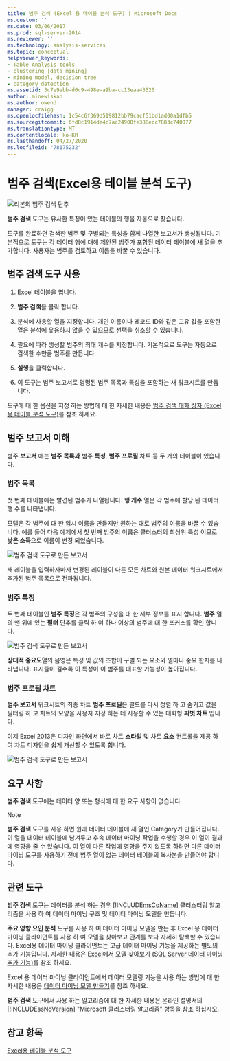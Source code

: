```yaml
---
title: 범주 검색 (Excel 용 테이블 분석 도구) | Microsoft Docs
ms.custom: ''
ms.date: 03/06/2017
ms.prod: sql-server-2014
ms.reviewer: ''
ms.technology: analysis-services
ms.topic: conceptual
helpviewer_keywords:
- Table Analysis tools
- clustering [data mining]
- mining model, decision tree
- category detection
ms.assetid: 3c7e9ebb-d0c9-498e-a9ba-cc13eaa43520
author: minewiskan
ms.author: owend
manager: craigg
ms.openlocfilehash: 1c54c6f369d519812bb79cacf51bd1ad00a1dfb5
ms.sourcegitcommit: 6fd8c1914de4c7ac24900fe388ecc7883c740077
ms.translationtype: MT
ms.contentlocale: ko-KR
ms.lasthandoff: 04/27/2020
ms.locfileid: "78175232"
---
```

# <a name="detect-categories-table-analysis-tools-for-excel"></a>범주 검색(Excel용 테이블 분석 도구)
  ![리본의 범주 검색 단추](media/tat-detectcat.gif "리본의 범주 검색 단추")

 **범주 검색** 도구는 유사한 특징이 있는 테이블의 행을 자동으로 찾습니다.

 도구를 완료하면 검색한 범주 및 구별되는 특성을 함께 나열한 보고서가 생성됩니다. 기본적으로 도구는 각 데이터 행에 대해 제안된 범주가 포함된 데이터 테이블에 새 열을 추가합니다. 사용자는 범주를 검토하고 이름을 바꿀 수 있습니다.

## <a name="using-the-detect-categories-tool"></a>범주 검색 도구 사용

1.  Excel 테이블을 엽니다.

2.  **범주 검색**을 클릭 합니다.

3.  분석에 사용할 열을 지정합니다. 개인 이름이나 레코드 ID와 같은 고유 값을 포함한 열은 분석에 유용하지 않을 수 있으므로 선택을 취소할 수 있습니다.

4.  필요에 따라 생성할 범주의 최대 개수를 지정합니다. 기본적으로 도구는 자동으로 검색한 수만큼 범주를 만듭니다.

5.  **실행**을 클릭합니다.

6.  이 도구는 범주 보고서로 명명된 범주 목록과 특성을 포함하는 새 워크시트를 만듭니다.

 도구에 대 한 옵션을 지정 하는 방법에 대 한 자세한 내용은 [범주 검색 대화 상자 (Excel 용 테이블 분석 도구)](detect-categories-table-analysis-tools-for-excel.md)를 참조 하세요.

## <a name="understanding-the-categories-report"></a>범주 보고서 이해
 범주 **보고서** 에는 **범주 목록과** 범주 **특성**, **범주 프로필** 차트 등 두 개의 테이블이 있습니다.

### <a name="category-list"></a>범주 목록
 첫 번째 테이블에는 발견된 범주가 나열됩니다. **행 개수** 열은 각 범주에 할당 된 데이터 행 수를 나타냅니다.

 모델은 각 범주에 대 한 임시 이름을 만들지만 원하는 대로 범주의 이름을 바꿀 수 있습니다. 예를 들어 다음 예제에서 첫 번째 범주의 이름은 클러스터의 최상위 특성 이므로 **낮은 소득**으로 이름이 변경 되었습니다.

 ![범주 검색 도구로 만든 보고서](media/dm13-tat-detectcat-report1.gif "범주 검색 도구로 만든 보고서")

 새 레이블을 입력하자마자 변경된 레이블이 다른 모든 차트와 원본 데이터 워크시트에서 추가된 범주 목록으로 전파됩니다.

### <a name="category-characteristics"></a>범주 특징
 두 번째 테이블인 **범주 특징**은 각 범주의 구성을 대 한 세부 정보를 표시 합니다. **범주** 열의 맨 위에 있는 **필터** 단추를 클릭 하 여 하나 이상의 범주에 대 한 포커스를 확인 합니다.

 ![범주 검색 도구로 만든 보고서](media/dm13-tat-detectcat-report2.gif "범주 검색 도구로 만든 보고서")

 **상대적 중요도**열의 음영은 특성 및 값의 조합이 구별 되는 요소와 얼마나 중요 한지를 나타냅니다. 표시줄이 길수록 이 특성이 이 범주를 대표할 가능성이 높아집니다.

### <a name="categories-profile-chart"></a>범주 프로필 차트
 **범주 보고서** 워크시트의 최종 차트 **범주 프로필**은 필드를 다시 정렬 하 고 숨기고 값을 필터링 하 고 차트의 모양을 사용자 지정 하는 데 사용할 수 있는 대화형 **피벗 차트** 입니다.

 이제 Excel 2013은 디자인 화면에서 바로 차트 **스타일** 및 차트 **요소** 컨트롤을 제공 하 여 차트 디자인을 쉽게 개선할 수 있도록 합니다.

 ![범주 검색 도구로 만든 보고서](media/dm13-tat-detectcat-report3.gif "범주 검색 도구로 만든 보고서")

## <a name="requirements"></a>요구 사항
 **범주 검색** 도구에는 데이터 양 또는 형식에 대 한 요구 사항이 없습니다.

> [!NOTE]
>  **범주 검색** 도구를 사용 하면 원래 데이터 테이블에 새 열인 Category가 만들어집니다. 이 열을 데이터 테이블에 남겨두고 후속 데이터 마이닝 작업을 수행할 경우 이 열이 결과에 영향을 줄 수 있습니다. 이 열이 다른 작업에 영향을 주지 않도록 하려면 다른 데이터 마이닝 도구를 사용하기 전에 범주 열이 없는 데이터 테이블의 복사본을 만들어야 합니다.

## <a name="related-tools"></a>관련 도구
 **범주 검색** 도구는 데이터를 분석 하는 경우 [!INCLUDE[msCoName](../includes/msconame-md.md)] 클러스터링 알고리즘을 사용 하 여 데이터 마이닝 구조 및 데이터 마이닝 모델을 만듭니다.

 **주요 영향 요인 분석** 도구를 사용 하 여 데이터 마이닝 모델을 만든 후 Excel 용 데이터 마이닝 클라이언트를 사용 하 여 모델을 찾아보고 관계를 보다 자세히 탐색할 수 있습니다. Excel용 데이터 마이닝 클라이언트는 고급 데이터 마이닝 기능을 제공하는 별도의 추가 기능입니다. 자세한 내용은 [Excel에서 모델 찾아보기 &#40;SQL Server 데이터 마이닝 추가 기능&#41;](browsing-models-in-excel-sql-server-data-mining-add-ins.md)를 참조 하세요.

 Excel 용 데이터 마이닝 클라이언트에서 데이터 모델링 기능을 사용 하는 방법에 대 한 자세한 내용은 [데이터 마이닝 모델 만들기](creating-a-data-mining-model.md)를 참조 하세요.

 **범주 검색** 도구에서 사용 하는 알고리즘에 대 한 자세한 내용은 온라인 설명서의 [!INCLUDE[ssNoVersion](../includes/ssnoversion-md.md)] "Microsoft 클러스터링 알고리즘" 항목을 참조 하십시오.

## <a name="see-also"></a>참고 항목
 [Excel용 테이블 분석 도구](table-analysis-tools-for-excel.md)



